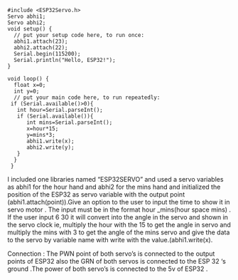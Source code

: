 ```4. Servo clock
#include <ESP32Servo.h>
Servo abhi1;
Servo abhi2;
void setup() {
  // put your setup code here, to run once:
  abhi1.attach(23);
  abhi2.attach(22);
  Serial.begin(115200);
  Serial.println("Hello, ESP32!");
}

void loop() {
  float x=0;
  int y=0;
  // put your main code here, to run repeatedly:
 if (Serial.available()>0){
   int hour=Serial.parseInt();
   if (Serial.available()){
      int mins=Serial.parseInt();
      x=hour*15;
      y=mins*3;
      abhi1.write(x);
      abhi2.write(y);
   }
  }
 }
```
I included one libraries named “ESP32SERVO” and used a servo variables  as  abhi1 for the  hour hand and abhi2 for the mins hand and initialized the position of the ESP32 as servo variable
with  the output point (abhi1.attach(point)).Give an option to the user to input the time to show it in servo motor . The input must be in the format hour _mins(hour space mins) . If the user
input 6 30 it will convert into the angle in the servo and shown in the servo clock ie, multiply the hour with the 15 to get the angle in servo and multiply the mins with 3 to get the angle of
the mins servo and give the data to the servo by variable name with write with the value.(abhi1.write(x). 

Connection : The PWN point of both servo’s is connected to the output points of ESP32 also the GRN of both servos is connected to the ESP 32 ‘s ground .The power of both servo’s is connected 
to the 5v of ESP32  .
